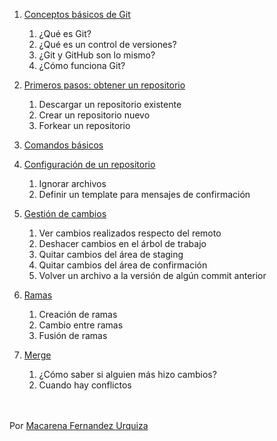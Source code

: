 1. [Conceptos básicos de Git](./basic-concepts.md)
   1. ¿Qué es Git?
   2. ¿Qué es un control de versiones?
   3. ¿Git y GitHub son lo mismo?
   4. ¿Cómo funciona Git?
  
2. [Primeros pasos: obtener un repositorio](./first-steps.md)
   1. Descargar un repositorio existente
   2. Crear un repositorio nuevo
   3. Forkear un repositorio

3. [Comandos básicos]()

4. [Configuración de un repositorio](./config.md)
   1. Ignorar archivos
   2. Definir un template para mensajes de confirmación

5. [Gestión de cambios](./changes.md)
   1. Ver cambios realizados respecto del remoto
   2. Deshacer cambios en el árbol de trabajo
   3. Quitar cambios del área de staging
   4. Quitar cambios del área de confirmación
   5. Volver un archivo a la versión de algún commit anterior

6. [Ramas](./branches.md)
   1. Creación de ramas
   2. Cambio entre ramas
   3. Fusión de ramas

7. [Merge](./merge.md)
   1. ¿Cómo saber si alguien más hizo cambios?
   2. Cuando hay conflictos
<br/><br/><br/>

Por [Macarena Fernandez Urquiza](https://www.linkedin.com/in/m-fernandez-urquiza/)
